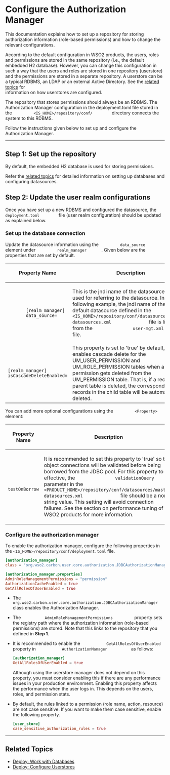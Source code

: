 # Configure the Authorization Manager

This documentation explains how to set up a repository for storing
authorization information (role-based permissions) and how to change the
relevant configurations.

According to the default configuration in WSO2 products, the users,
roles and permissions are stored in the same repository (i.e., the
default embedded H2 database). However, you can change this
configuration in such a way that the users and roles are stored in one
repository (userstore) and the permissions are stored in a separate
repository. A userstore can be a typical RDBMS, an LDAP or an external
Active Directory. See the [related topics](#related-topics) for    
information on how userstores are configured.

The repository that stores permissions should always be an RDBMS. The
Authorization Manager configuration in the deployment.toml file stored in
the `          <IS_HOME>/repository/conf/         ` directory connects the system to this RDBMS.

Follow the instructions given below to set up and configure the
Authorization Manager.

----

## Step 1: Set up the repository

By default, the embedded H2 database is used for storing permissions.

Refer the [related topics](#related-topics) for detailed information on
setting up databases and configuring datasources.

## Step 2: Update the user realm configurations

Once you have set up a new RDBMS and configured the datasource, the
`          deployment.toml         ` file (user realm configuration) should
be updated as explained below.

### Set up the database connection

Update the datasource information using the
`          data_source        ` element under
`          realm_manager       ` . Given below are the properties
that are set by default.

<table>
<colgroup>
<col style="width: 33%" />
<col style="width: 33%" />
<col style="width: 33%" />
</colgroup>
<thead>
<tr class="header">
<th><p>Property Name</p></th>
<th><p>Description</p></th>
<th>Mandatory/Optional</th>
</tr>
</thead>
<tbody>
<tr class="odd">
<td><code>       [realm_manager] <br>       data_source=             </code></td>
<td><p>This is the jndi name of the datasource that is used for referring to the datasource. In the following example, the jndi name of the default datasource defined in the <code>               &lt;IS_HOME&gt;/repository/conf/datasources/master-datasources.xml              </code> file is linked from the <code>               user-mgt.xml              </code> file.</p></td>
<td>Mandatory</td>
</tr>
<tr class="even">
<td><pre><code>[realm_manager] <br>isCascadeDeleteEnabled=     </code></pre></td>
<td>This property is set to 'true' by default, which enables cascade delete for the UM_USER_PERMISSION and UM_ROLE_PERMISSION tables when a permission gets deleted from the UM_PERMISSION table. That is, if a record in the parent table is deleted, the corresponding records in the child table will be automatically deleted.</td>
<td>Mandatory</td>
</tr>
</tbody>
</table>

You can add more optional configurations using the
`          <Property>         ` element:

<table>
<colgroup>
<col style="width: 33%" />
<col style="width: 33%" />
<col style="width: 33%" />
</colgroup>
<thead>
<tr class="header">
<th><p>Property Name</p></th>
<th><p>Description</p></th>
<th>Mandatory/Optional</th>
</tr>
</thead>
<tbody>
<tr class="odd">
<td><code>              testOnBorrow             </code></td>
<td><p>It is recommended to set this property to 'true' so that object connections will be validated before being borrowed from the JDBC pool. For this property to be effective, the <code>               validationQuery              </code> parameter in the <code>               &lt;PRODUCT_HOME&gt;/repository/conf/datasources/master-datasources.xml              </code> file should be a non-string value. This setting will avoid connection failures. See the section on performance tuning of WSO2 products for more information.</p></td>
<td>Optional</td>
</tr>
</tbody>
</table>

### Configure the authorization manager

To enable the authorization manager, configure the following properties in the `<IS_HOME>/repository/conf/deployment.toml` file.

```toml
[authorization_manager]
class = "org.wso2.carbon.user.core.authorization.JDBCAuthorizationManager"

[authorization_manager.properties]
AdminRoleManagementPermissions = "permission"
AuthorizationCacheEnabled = true
GetAllRolesOfUserEnabled = true
```

-   The
    `           org.wso2.carbon.user.core.authorization.JDBCAuthorizationManager          `
    class enables the Authorization Manager.
-   The `           AdminRoleManagementPermissions          ` property
    sets the registry path where the authorization information
    (role-based permissions) are stored. Note that this links to the
    repository that you defined in **Step 1**.
-   It is recommended to enable the
    `            GetAllRolesOfUserEnabled           ` property in
    `            AuthorizationManager           ` as follows:  

    ``` toml
    [authorization_manager]
    GetAllRolesOfUserEnabled = true
    ```

    Although using the userstore manager does not depend on this
    property, you must consider enabling this if there are any
    performance issues in your production environment. Enabling this
    property affects the performance when the user logs in. This depends
    on the users, roles, and permission stats.

-   By default, the rules linked to a permission (role name, action,
    resource) are not case sensitive. If you want to make them case
    sensitive, enable the following property.

    ``` toml
    [user_store]
    case_sensitive_authorization_rules = true
    ```

---

## Related Topics
- [Deploy: Work with Databases]({{base_path}}/deploy/work-with-databases)
- [Deploy: Configure Userstores]({{base_path}}/deploy/configure-user-stores)
